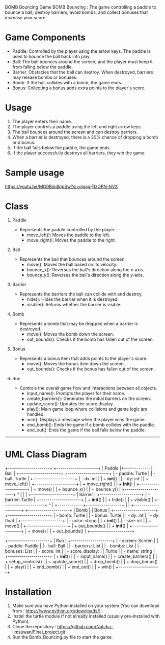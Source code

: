 BOMB Bouncing Game
BOMB Bouncing : The game controlling a paddle to bounce a ball, destroy barriers, avoid bombs, and collect bonuses that increase your score.

# Game Components
- Paddle: Controlled by the player using the arrow keys. The paddle is used to bounce the ball back into play.
- Ball: The ball bounces around the screen, and the player must keep it from falling below the paddle.
- Barrier: Obstacles that the ball can destroy. When destroyed, barriers may release bombs or bonuses.
- Bomb: If the ball collides with a bomb, the game ends.
- Bonus: Collecting a bonus adds extra points to the player's score.

# Usage
1. The player enters their name.
2. The player controls a paddle using the left and right arrow keys.
3. The ball bounces around the screen and can destroy barriers.
4. When a barrier is destroyed, there is a 30% chance of dropping a bomb or a bonus.
5. If the ball falls below the paddle, the game ends.
6. If the player successfully destroys all barriers, they win the game.

# Sample usage
https://youtu.be/MG0BmdIppSw?si=qjgagjFlzOPN-NVX


# Class
1. Paddle
   - Represents the paddle controlled by the player.
     - move_left(): Moves the paddle to the left.
     - move_right(): Moves the paddle to the right.

2. Ball
   - Represents the ball that bounces around the screen.
     - move(): Moves the ball based on its velocity.
     - bounce_x(): Reverses the ball's direction along the x-axis.
     - bounce_y(): Reverses the ball's direction along the y-axis.

3. Barrier
   - Represents the barriers the ball can collide with and destroy.
     - hide(): Hides the barrier when it is destroyed.
     - visible(): Returns whether the barrier is visible.

4. Bomb
   - Represents a bomb that may be dropped when a barrier is destroyed.
     - move(): Moves the bomb down the screen.
     - out_bounds(): Checks if the bomb has fallen out of the screen.

5. Bonus
   - Represents a bonus item that adds points to the player's score.
     - move(): Moves the bonus item down the screen.
     - out_bounds(): Checks if the bonus has fallen out of the screen.

6. Run
   - Controls the overall game flow and interactions between all objects.
     - input_name(): Prompts the player for their name.
     - create_barriers(): Generates the initial barriers on the screen.
     - update_score(): Updates the score display.
     - play(): Main game loop where collisions and game logic are handled.
     - win(): Displays a message when the player wins the game.
     - end_bomb(): Ends the game if a bomb collides with the paddle.
     - end_out(): Ends the game if the ball falls below the paddle.

---

# UML Class Diagram

+---------------------+             +---------------------+
|       Paddle        |<------------|        Ball         |
+---------------------+             +---------------------+
| - paddle: Turtle    |             | - ball: Turtle      |
+---------------------+             | - dx: int           |
| + __init__()        |             | - dy: int           |
| + move_left()       |             +---------------------+
| + move_right()      |             | + __init__()        |
+---------------------+             | + move()            |
                                    | + bounce_x()        |
                                    | + bounce_y()        |
                                    +---------------------+
                                           ^
                                           |
                                           |
                                           |
                                  +---------------------+
                                  |      Barrier        |
                                  +---------------------+
                                  | - barrier: Turtle   |
                                  +---------------------+
                                  | + __init__()        |
                                  | + hide()            |
                                  | + visible()         |
                                  +---------------------+
                                           ^
                                           |
                             +-------------+------------------+
                             |                                |
                    +---------------------+            +---------------------+
                    |        Bomb         |            |        Bonus        |
                    +---------------------+            +---------------------+
                    | - bomb: Turtle      |            | - bonus: Turtle     |
                    | - dy: int           |            | - dy: float         |
                    +---------------------+            | - color: string     |
                    | + __init__()        |            | - size: int         |
                    | + move()            |            +---------------------+
                    | + out_bounds()      |            | + __init__()        |
                    +---------------------+            | + move()            |
                                                       | + out_bounds()      |
                                                       +---------------------+

+---------------------+
|         Run         |
+---------------------+
| - screen: Screen    |
| - paddle: Paddle    |
| - ball: Ball        |
| - barriers: List    |
| - bombs: List       |
| - bonuses: List     |
| - score: int        |
| - score_display:    |
|    Turtle           |
| - name: string      |
+---------------------+
| + __init__()        |
| + input_name()      |
| + create_barriers() |
| + setup_controls()  |
| + update_score()    |
| + drop_bomb()       |
| + drop_bonus()      |
| + play()            |
| + end_bomb()        |
| + end_out()         |
| + win()             |
+---------------------+

# Installation
1. Make sure you have Python installed on your system (You can download from : https://www.python.org/downloads/).
2. Install the turtle module if not already installed (usually pre-installed with Python).
3. Clone the repository : https://github.com/Natcha-limsuwan/Final_project.git
4. Run the Bomb_Bouncing.py file to start the game.

